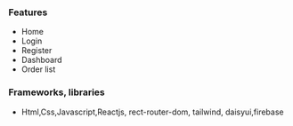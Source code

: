 ### Features
* Home 
* Login
* Register
* Dashboard
* Order list

### Frameworks, libraries
* Html,Css,Javascript,Reactjs, rect-router-dom, tailwind, daisyui,firebase
 